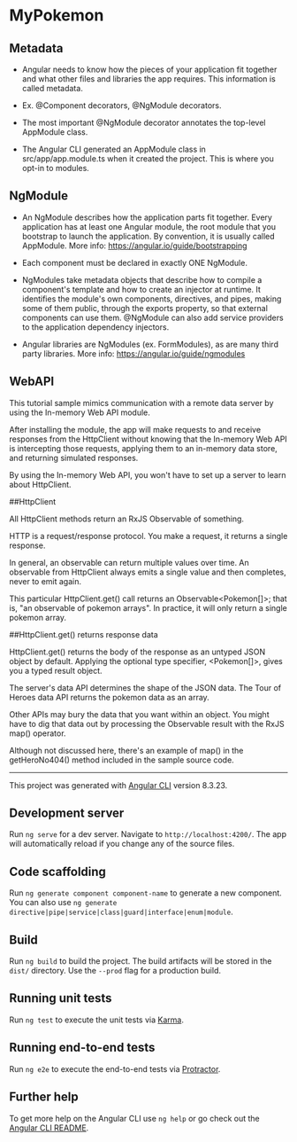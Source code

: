 # MyPokemon

## Metadata 

- Angular needs to know how the pieces of your application fit together and what other files and libraries the app requires. This information is called metadata.

- Ex. @Component decorators, @NgModule decorators.

- The most important @NgModule decorator annotates the top-level AppModule class.
- The Angular CLI generated an AppModule class in src/app/app.module.ts when it created the project. This is where you opt-in to modules.

## NgModule

- An NgModule describes how the application parts fit together. Every application has at least one Angular module, the root module that you bootstrap to launch the application. By convention, it is usually called AppModule. More info: https://angular.io/guide/bootstrapping

- Each component must be declared in exactly ONE NgModule.

- NgModules take metadata objects that describe how to compile a component's template and how to create an injector at runtime. It identifies the module's own components, directives, and pipes, making some of them public, through the exports property, so that external components can use them. @NgModule can also add service providers to the application dependency injectors.

- Angular libraries are NgModules (ex. FormModules), as are many third party libraries. More info: https://angular.io/guide/ngmodules

## WebAPI

This tutorial sample mimics communication with a remote data server by using the In-memory Web API module.

After installing the module, the app will make requests to and receive responses from the HttpClient without knowing that the In-memory Web API is intercepting those requests, applying them to an in-memory data store, and returning simulated responses.

By using the In-memory Web API, you won't have to set up a server to learn about HttpClient.

##HttpClient

All HttpClient methods return an RxJS Observable of something.

HTTP is a request/response protocol. You make a request, it returns a single response.

In general, an observable can return multiple values over time. An observable from HttpClient always emits a single value and then completes, never to emit again.

This particular HttpClient.get() call returns an Observable<Pokemon[]>; that is, "an observable of pokemon arrays". In practice, it will only return a single pokemon array.

##HttpClient.get() returns response data

HttpClient.get() returns the body of the response as an untyped JSON object by default. Applying the optional type specifier, <Pokemon[]>, gives you a typed result object.

The server's data API determines the shape of the JSON data. The Tour of Heroes data API returns the pokemon data as an array.

Other APIs may bury the data that you want within an object. You might have to dig that data out by processing the Observable result with the RxJS map() operator.

Although not discussed here, there's an example of map() in the getHeroNo404() method included in the sample source code.


__________________________________________________________________________

This project was generated with [Angular CLI](https://github.com/angular/angular-cli) version 8.3.23.

## Development server

Run `ng serve` for a dev server. Navigate to `http://localhost:4200/`. The app will automatically reload if you change any of the source files.

## Code scaffolding

Run `ng generate component component-name` to generate a new component. You can also use `ng generate directive|pipe|service|class|guard|interface|enum|module`.

## Build

Run `ng build` to build the project. The build artifacts will be stored in the `dist/` directory. Use the `--prod` flag for a production build.

## Running unit tests

Run `ng test` to execute the unit tests via [Karma](https://karma-runner.github.io).

## Running end-to-end tests

Run `ng e2e` to execute the end-to-end tests via [Protractor](http://www.protractortest.org/).

## Further help

To get more help on the Angular CLI use `ng help` or go check out the [Angular CLI README](https://github.com/angular/angular-cli/blob/master/README.md).
